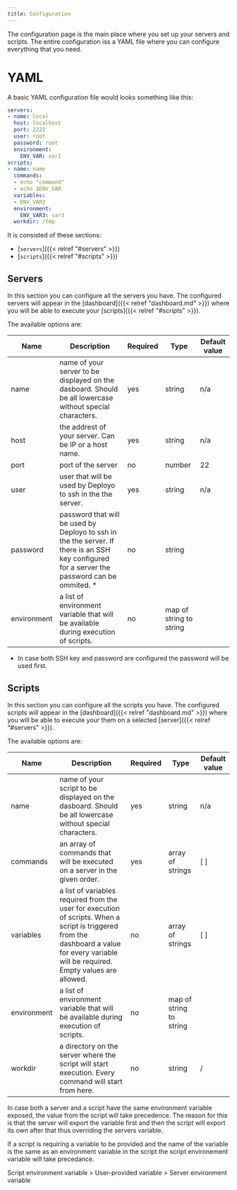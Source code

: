 ```yaml
---
title: Configuration
---
```


The configuration page is the main place where you set up your servers and scripts. The entire configuration iss a YAML file where you can configure everything that you need.

# YAML

A basic YAML configuration file would looks something like this:

```yaml
servers:
- name: local
  host: localhost
  port: 2222
  user: root
  password: root
  environment:
    ENV_VAR: var1
scripts:
- name: name
  commands:
  - echo "command"
  - echo $ENV_VAR
  variables:
  - ENV_VAR2
  environment:
    ENV_VAR3: var3
  workdir: /tmp
```

It is consisted of these sections:

* [`servers`]({{< relref "#servers" >}})
* [`scripts`]({{< relref "#scripts" >}})

## Servers

In this section you can configure all the servers you have. The configured servers will appear in the [dashboard]({{< relref "dashboard.md" >}}) where you will be able to execute your [scripts]({{< relref "#scripts" >}}).

The available options are:

Name | Description | Required | Type | Default value
--- |--- |--- |--- |---
name | name of your server to be displayed on the dasboard. Should be all lowercase without special characters. | yes | string | n/a
host | the addrest of your server. Can be IP or a host name. | yes | string | n/a
port | port of the server | no | number | 22
user | user that will be used by Deployo to ssh in the the server. | yes | string | n/a
password | password that will be used by Deployo to ssh in the the server. If there is an SSH key configured for a server the password can be ommited. * | no | string |
environment | a list of environment variable that will be available during execution of scripts. | no | map of string to string |

* In case both SSH key and password are configured the password will be used first.

## Scripts

In this section you can configure all the scripts you have. The configured scripts will appear in the [dashboard]({{< relref "dashboard.md" >}}) where you will be able to execute your them on a selected [server]({{< relref "#servers" >}}).

The available options are:

Name | Description | Required | Type | Default value
--- |--- |--- |--- |---
name | name of your script to be displayed on the dasboard. Should be all lowercase without special characters. | yes | string | n/a
commands | an array of commands that will be executed on a server in the given order. | yes | array of strings | [ ]
variables | a list of variables required from the user for execution of scripts. When a script is triggered from the dashboard a value for every variable will be required. Empty values are allowed. | no | array of strings | [ ]
environment | a list of environment variable that will be available during execution of scripts. | no | map of string to string |
workdir | a directory on the server where the script will start execution. Every command will start from here. | no | string | /

In case both a server and a script have the same environment variable exposed, the value from the script will take precedence. The reason for this is that the server will export the variable first and then the script will export its own after that thus overriding the servers variable.

If a script is requiring a variable to be provided and the name of the variable is the same as an environment variable in the script the script environement variable will take precedance.

Script environment variable > User-provided variable > Server environment variable